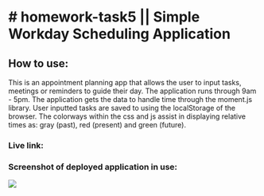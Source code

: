 <h1># homework-task5 || Simple Workday Scheduling Application </h1>

<h2>How to use: </h2>
<p>This is an appointment planning app that allows the user to input tasks, meetings or reminders to guide their day. The application runs through 9am - 5pm. The application gets the data to handle time through the moment.js library. User inputted tasks are saved to using the localStorage of the browser. The colorways within the css and js assist in displaying relative times as: gray (past), red (present) and green (future).</p>

<h3>Live link: </h3>


<h3>Screenshot of deployed application in use: </h3>
<img src = "(https://user-images.githubusercontent.com/69836062/104583941-b45b1400-56b1-11eb-88d7-51d39f66c9af.png)">
